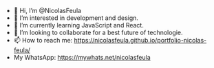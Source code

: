 - 👋 Hi, I’m @NicolasFeula
- 👀 I’m interested in development and design.
- 🌱 I’m currently learning JavaScript and React.
- 💞️ I’m looking to collaborate for a best future of technologie.
- 📫 How to reach me: https://nicolasfeula.github.io/portfolio-nicolas-feula/
- My WhatsApp: https://mywhats.net/nicolasfeula

<!---
NicolasFeula/NicolasFeula is a ✨ special ✨ repository because its `README.md` (this file) appears on your GitHub profile.
You can click the Preview link to take a look at your changes.
--->

